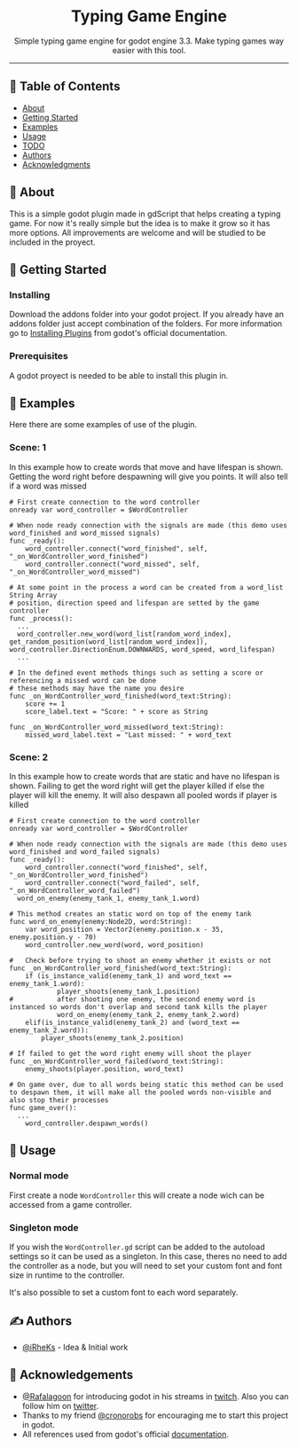 <!--<p align="center">
  <a href="" rel="noopener">
 <img width=200px height=200px src="https://i.imgur.com/6wj0hh6.jpg" alt="Project logo"></a>
</p>-->

<h1 align="center">Typing Game Engine</h3>

<p align="center"> Simple typing game engine for godot engine 3.3. Make typing games way easier with this tool.
    <br> 
</p>

---
## 📝 Table of Contents

- [About](#about)
- [Getting Started](#getting_started)
- [Examples](#examples)
- [Usage](#usage)
- [TODO](../TODO.md)
- [Authors](#authors)
- [Acknowledgments](#acknowledgement)

## 🧐 About <a name = "about"></a>

This is a simple godot plugin made in gdScript that helps creating a typing game. For now it's really simple but the idea is to make it grow so it has more options. All improvements are welcome and will be studied to be included in the proyect.

## 🏁 Getting Started <a name = "getting_started"></a>
### Installing

Download the addons folder into your godot project. If you already have an addons folder just accept combination of the folders.
For more information go to [Installing Plugins](https://docs.godotengine.org/en/stable/tutorials/plugins/editor/installing_plugins.html) from godot's official documentation.

### Prerequisites

A godot proyect is needed to be able to install this plugin in.

## 🔧 Examples <a name = "examples"></a>

Here there are some examples of use of the plugin.

### Scene: 1

In this example how to create words that move and have lifespan is shown. Getting the word right before despawning will give you points. It will also tell if a word was missed

```gdscript
# First create connection to the word controller
onready var word_controller = $WordController

# When node ready connection with the signals are made (this demo uses word_finished and word_missed signals)
func _ready():
	word_controller.connect("word_finished", self, "_on_WordController_word_finished")
	word_controller.connect("word_missed", self, "_on_WordController_word_missed")

# At some point in the process a word can be created from a word_list String Array
# position, direction speed and lifespan are setted by the game controller
func _process():
  ...
  word_controller.new_word(word_list[random_word_index], get_random_position(word_list[random_word_index]), word_controller.DirectionEnum.DOWNWARDS, word_speed, word_lifespan)
  ...

# In the defined event methods things such as setting a score or referencing a missed word can be done 
# these methods may have the name you desire
func _on_WordController_word_finished(word_text:String):
	score += 1
	score_label.text = "Score: " + score as String

func _on_WordController_word_missed(word_text:String):
	missed_word_label.text = "Last missed: " + word_text
```

### Scene: 2

In this example how to create words that are static and have no lifespan is shown. Failing to get the word right will get the player killed if else the player will kill the enemy. It will also despawn all pooled words if player is killed

```gdscript
# First create connection to the word controller
onready var word_controller = $WordController

# When node ready connection with the signals are made (this demo uses word_finished and word_failed signals)
func _ready():
	word_controller.connect("word_finished", self, "_on_WordController_word_finished")
	word_controller.connect("word_failed", self, "_on_WordController_word_failed")
  word_on_enemy(enemy_tank_1, enemy_tank_1.word)

# This method creates an static word on top of the enemy tank
func word_on_enemy(enemy:Node2D, word:String):
	var word_position = Vector2(enemy.position.x - 35, enemy.position.y - 70)
	word_controller.new_word(word, word_position)

#	Check before trying to shoot an enemy whether it exists or not
func _on_WordController_word_finished(word_text:String):
	if (is_instance_valid(enemy_tank_1) and word_text == enemy_tank_1.word):
			player_shoots(enemy_tank_1.position)
#			after shooting one enemy, the second enemy word is instanced so words don't overlap and second tank kills the player
			word_on_enemy(enemy_tank_2, enemy_tank_2.word)
	elif(is_instance_valid(enemy_tank_2) and (word_text == enemy_tank_2.word)):
		player_shoots(enemy_tank_2.position)

# If failed to get the word right enemy will shoot the player
func _on_WordController_word_failed(word_text:String):
	enemy_shoots(player.position, word_text)

# On game over, due to all words being static this method can be used to despawn them, it will make all the pooled words non-visible and also stop their processes
func game_over():
  ...
	word_controller.despawn_words()
```

## 🎈 Usage <a name="usage"></a>

### Normal mode

First create a node `WordController` this will create a node wich can be accessed from a game controller. 

### Singleton mode

If you wish the `WordController.gd` script can be added to the autoload settings so it can be used as a singleton. In this case, theres no need to add the controller as a node, but you will need to set your custom font and font size in runtime to the controller.


It's also possible to set a custom font to each word separately.

## ✍️ Authors <a name = "authors"></a>

- [@iRheKs](https://github.com/iRheKs) - Idea & Initial work

## 🎉 Acknowledgements <a name = "acknowledgement"></a>

- [@Rafalagoon](https://github.com/rafalagoon) for introducing godot in his streams in [twitch](https://www.twitch.tv/rafalagoon). Also you can follow him on [twitter](https://twitter.com/RafaLagoon).
- Thanks to my friend [@cronorobs](https://github.com/cronorobs) for encouraging me to start this project in godot.
- All references used from godot's official [documentation](https://docs.godotengine.org/en/stable/).
